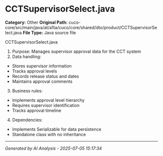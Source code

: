 # CCTSupervisorSelect.java

**Category:** Other
**Original Path:** cuco-core/src/main/java/at/a1ta/cuco/core/shared/dto/product/CCTSupervisorSelect.java
**File Type:** Java source file

CCTSupervisorSelect.java
1. Purpose: Manages supervisor approval data for the CCT system
2. Data handling:
- Stores supervisor information
- Tracks approval levels
- Records release status and dates
- Maintains approval comments
3. Business rules:
- Implements approval level hierarchy
- Requires supervisor identification
- Tracks approval timeline
4. Dependencies:
- Implements Serializable for data persistence
- Standalone class with no inheritance

---
*Generated by AI Analysis - 2025-07-05 15:17:34*
